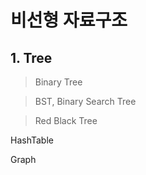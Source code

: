 # 비선형 자료구조

## 1. Tree



>  Binary Tree

>  BST, Binary Search Tree

>  Red Black Tree

HashTable

Graph